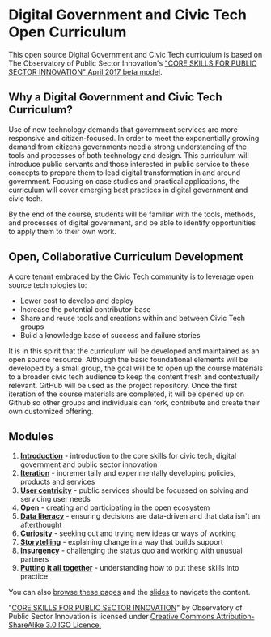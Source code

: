 # Digital Government and Civic Tech Open Curriculum

This open source Digital Government and Civic Tech curriculum is based on The Observatory of Public Sector Innovation's <a href="https://www.oecd.org/media/oecdorg/satellitesites/opsi/contents/files/OECD_OPSI-core_skills_for_public_sector_innovation-201704.pdf">"CORE SKILLS FOR PUBLIC SECTOR INNOVATION" April 2017 beta model</a>.

## Why a Digital Government and Civic Tech Curriculum?

Use of new technology demands that government services are more responsive and citizen-focused. In order to 
meet the exponentially growing demand from citizens governments need a strong understanding of the tools and 
processes of both technology and design. This curriculum will introduce public servants and those interested in public service to these concepts to prepare 
them to lead digital transformation in and around government. Focusing on case studies and practical 
applications, the curriculum will cover emerging best practices in digital government and civic tech.

By the end of the course, students will be familiar with the tools, methods, and processes of digital 
government, and be able to identify opportunities to apply them to their own work.

## Open, Collaborative Curriculum Development

A core tenant embraced by the Civic Tech community is to leverage open source technologies to:
* Lower cost to develop and deploy
* Increase the potential contributor-base
* Share and reuse tools and creations within and between Civic Tech groups
* Build a knowledge base of success and failure stories

It is in this spirit that the curriculum will be developed and maintained as an open source resource.  Although the basic foundational elements will be developed by a small group, the goal will be to open up the course materials to a broader civic tech audience to keep the content fresh and contextually relevant.  GitHub will be used as the project repository.  Once the first iteration of the course materials are completed, it will be opened up on Github so other groups and individuals can fork, contribute and create their own customized offering.

## Modules

1. [**Introduction**](Introduction) - introduction to the core skills for civic tech, digital government and public sector innovation
1. [**Iteration**](Iteration) - incrementally and experimentally developing policies, products and services
1. [**User centricity**](User-centricity) - public services should be focussed on solving and servicing user needs
1. [**Open**](Open) - creating and participating in the open ecosystem
1. [**Data literacy**](Data-literacy) - ensuring decisions are data-driven and that data isn't an afterthought
1. [**Curiosity**](Curiosity) - seeking out and trying new ideas or ways of working
1. [**Storytelling**](Storytelling) - explaining change in a way that builds support
1. [**Insurgency**](Insurgency) - challenging the status quo and working with unusual partners
1. [**Putting it all together**](Putting-it-all-together) - understanding how to put these skills into practice

You can also [browse these pages](https://yowct.github.io/Civic-Tech-Course/) and the [slides](https://yowct.github.io/Civic-Tech-Course/Curiosity/slides-remark/) to navigate the content.

"[CORE SKILLS FOR PUBLIC SECTOR INNOVATION](https://www.oecd.org/media/oecdorg/satellitesites/opsi/contents/files/OECD_OPSI-core_skills_for_public_sector_innovation-201704.pdf)" by Observatory of Public Sector Innovation is licensed under [Creative Commons Attribution-ShareAlike 3.0 IGO Licence.](https://creativecommons.org/licenses/by-sa/3.0/igo/)
